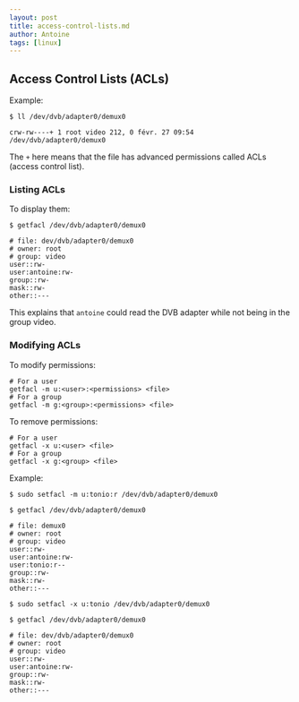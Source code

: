 ```yaml
---
layout: post
title: access-control-lists.md
author: Antoine
tags: [linux]
---
```

## Access Control Lists (ACLs)

Example:
```Shell
$ ll /dev/dvb/adapter0/demux0

crw-rw----+ 1 root video 212, 0 févr. 27 09:54 /dev/dvb/adapter0/demux0      

```

The `+` here means that the file has advanced permissions called ACLs (access control list).

### Listing ACLs
To display them:
```Shell
$ getfacl /dev/dvb/adapter0/demux0

# file: dev/dvb/adapter0/demux0
# owner: root                  
# group: video                 
user::rw-                      
user:antoine:rw-               
group::rw-                     
mask::rw-                      
other::---                     
```
This explains that `antoine` could read the DVB adapter while not being in the group video.


### Modifying ACLs

To modify permissions:
```Shell
# For a user
getfacl -m u:<user>:<permissions> <file>
# For a group
getfacl -m g:<group>:<permissions> <file>
```
To remove permissions:
```Shell
# For a user
getfacl -x u:<user> <file>
# For a group
getfacl -x g:<group> <file>
```

Example:
```Shell
$ sudo setfacl -m u:tonio:r /dev/dvb/adapter0/demux0

$ getfacl /dev/dvb/adapter0/demux0

# file: demux0
# owner: root
# group: video
user::rw-
user:antoine:rw-
user:tonio:r--
group::rw-
mask::rw-
other::---

$ sudo setfacl -x u:tonio /dev/dvb/adapter0/demux0

$ getfacl /dev/dvb/adapter0/demux0

# file: dev/dvb/adapter0/demux0
# owner: root
# group: video
user::rw-
user:antoine:rw-
group::rw-
mask::rw-
other::---
```
